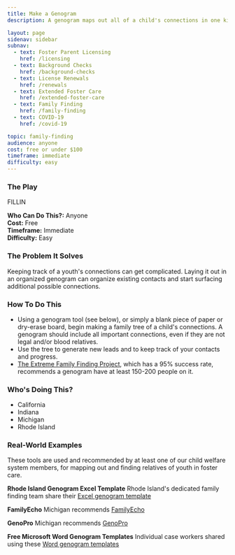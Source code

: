 ```yaml
---
title: Make a Genogram
description: A genogram maps out all of a child's connections in one kinship tree.

layout: page
sidenav: sidebar
subnav:
  - text: Foster Parent Licensing
    href: /licensing
  - text: Background Checks
    href: /background-checks
  - text: License Renewals
    href: /renewals
  - text: Extended Foster Care
    href: /extended-foster-care
  - text: Family Finding
    href: /family-finding
  - text: COVID-19
    href: /covid-19

topic: family-finding
audience: anyone
cost: free or under $100
timeframe: immediate
difficulty: easy
---
```



### The Play

FILLIN

**Who Can Do This?:**
Anyone<br />
**Cost:**
Free<br />
**Timeframe:**
Immediate<br />
**Difficulty:**
Easy<br />

### The Problem It Solves

Keeping track of a youth's connections can get complicated. Laying it out in an organized genogram can organize existing contacts and start surfacing additional possible connections.

### How To Do This

* Using a genogram tool (see below), or simply a blank piece of paper or dry-erase board, begin making a family tree of a child's connections. A genogram should include all important connections, even if they are not legal and/or blood relatives.
* Use the tree to generate new leads and to keep track of your contacts and progress.
* [The Extreme Family Finding Project](https://www.fosteradopt.org/family-permanency/extreme-family-finding/), which has a 95% success rate, recommends a genogram have at least 150-200 people on it.


### Who's Doing This?

* California 
* Indiana
* Michigan
* Rhode Island

### Real-World Examples

These tools are used and recommended by at least one of our child welfare system members, for mapping out and finding relatives of youth in foster care. 


**Rhode Island Genogram Excel Template**
Rhode Island's dedicated family finding team share their [Excel genogram template](/assets/GENOGRAM.xlsx)

**FamilyEcho**
Michigan recommends [FamilyEcho](https://www.familyecho.com/)

**GenoPro**
Michigan recommends [GenoPro](https://genopro.com/)

**Free Microsoft Word Genogram Templates**
Individual case workers shared using these [Word genogram templates](https://www.mywordtemplates.org/printables/template399.html)
